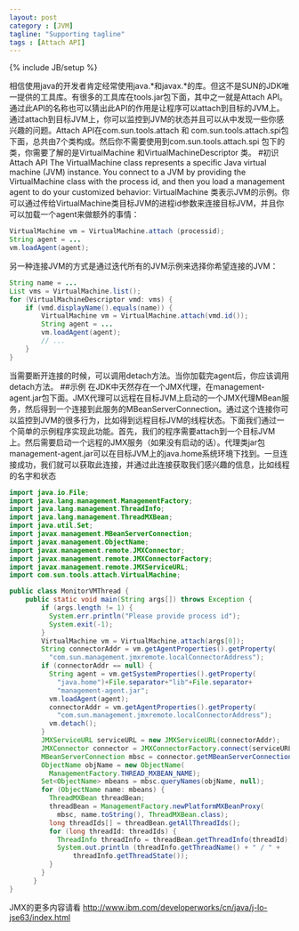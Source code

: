 ```yaml
---
layout: post
category : [JVM]
tagline: "Supporting tagline"
tags : [Attach API]
---
```

{% include JB/setup %}


相信使用java的开发者肯定经常使用java.\*和javax.\*的库。但这不是SUN的JDK唯一提供的工具库。有很多的工具库在tools.jar包下面，其中之一就是Attach API。通过此API的名称也可以猜出此API的作用是让程序可以attach到目标的JVM上。通过attach到目标JVM上，你可以监控到JVM的状态并且可以从中发现一些你感兴趣的问题。Attach API在com.sun.tools.attach 和 com.sun.tools.attach.spi包下面，总共由7个类构成。然后你不需要使用到com.sun.tools.attach.spi 包下的类，你需要了解的是VirtualMachine 和VirtualMachineDescriptor 类。
#初识Attach API
The VirtualMachine class represents a specific Java virtual machine (JVM) instance. You connect to a JVM by providing the VirtualMachine class with the process id, and then you load a management agent to do your customized behavior:
VirtualMachine 类表示JVM的示例。你可以通过传给VirtualMachine类目标JVM的进程id参数来连接目标JVM，并且你可以加载一个agent来做额外的事情：
```java
VirtualMachine vm = VirtualMachine.attach (processid);
String agent = ...
vm.loadAgent(agent);
```
另一种连接JVM的方式是通过迭代所有的JVM示例来选择你希望连接的JVM：
```java
String name = ...
List vms = VirtualMachine.list();
for (VirtualMachineDescriptor vmd: vms) {
    if (vmd.displayName().equals(name)) {
        VirtualMachine vm = VirtualMachine.attach(vmd.id());
        String agent = ...
        vm.loadAgent(agent);
        // ...
    }
}
```
当需要断开连接的时候，可以调用detach方法。当你加载完agent后，你应该调用detach方法。
##示例
在JDK中天然存在一个JMX代理，在management-agent.jar包下面。JMX代理可以远程在目标JVM上启动的一个JMX代理MBean服务，然后得到一个连接到此服务的MBeanServerConnection。通过这个连接你可以监控到JVM的很多行为，比如得到远程目标JVM的线程状态。下面我们通过一个简单的示例程序实现此功能。首先，我们的程序需要attach到一个目标JVM上。然后需要启动一个远程的JMX服务（如果没有启动的话）。代理类jar包management-agent.jar可以在目标JVM上的java.home系统环境下找到。一旦连接成功，我们就可以获取此连接，并通过此连接获取我们感兴趣的信息，比如线程的名字和状态
```java
import java.io.File;
import java.lang.management.ManagementFactory;
import java.lang.management.ThreadInfo;
import java.lang.management.ThreadMXBean;
import java.util.Set;
import javax.management.MBeanServerConnection;
import javax.management.ObjectName;
import javax.management.remote.JMXConnector;
import javax.management.remote.JMXConnectorFactory;
import javax.management.remote.JMXServiceURL;
import com.sun.tools.attach.VirtualMachine;

public class MonitorVMThread {
	public static void main(String args[]) throws Exception {
	    if (args.length != 1) {
	      System.err.println("Please provide process id");
	      System.exit(-1);
	    }
	    VirtualMachine vm = VirtualMachine.attach(args[0]);
	    String connectorAddr = vm.getAgentProperties().getProperty(
	      "com.sun.management.jmxremote.localConnectorAddress");
	    if (connectorAddr == null) {
	      String agent = vm.getSystemProperties().getProperty(
	        "java.home")+File.separator+"lib"+File.separator+
	        "management-agent.jar";
	      vm.loadAgent(agent);
	      connectorAddr = vm.getAgentProperties().getProperty(
	        "com.sun.management.jmxremote.localConnectorAddress");
	      vm.detach();
	    }
	    JMXServiceURL serviceURL = new JMXServiceURL(connectorAddr);
	    JMXConnector connector = JMXConnectorFactory.connect(serviceURL); 
	    MBeanServerConnection mbsc = connector.getMBeanServerConnection(); 
	    ObjectName objName = new ObjectName(
	      ManagementFactory.THREAD_MXBEAN_NAME);
	    Set<ObjectName> mbeans = mbsc.queryNames(objName, null);
	    for (ObjectName name: mbeans) {
	      ThreadMXBean threadBean;
	      threadBean = ManagementFactory.newPlatformMXBeanProxy(
	        mbsc, name.toString(), ThreadMXBean.class);
	      long threadIds[] = threadBean.getAllThreadIds();
	      for (long threadId: threadIds) {
	        ThreadInfo threadInfo = threadBean.getThreadInfo(threadId);
	        System.out.println (threadInfo.getThreadName() + " / " +
	            threadInfo.getThreadState());
	      }
	    }
	  }
}
```
JMX的更多内容请看 http://www.ibm.com/developerworks/cn/java/j-lo-jse63/index.html
